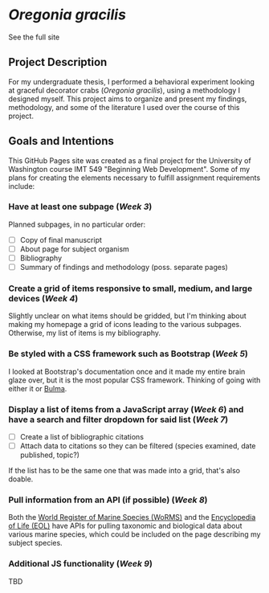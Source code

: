 # *Oregonia gracilis*
See the full site
## Project Description
For my undergraduate thesis, I performed a behavioral experiment looking at graceful decorator crabs (*Oregonia gracilis*), using a methodology I designed myself. This project aims to organize and present my findings, methodology, and some of the literature I used over the course of this project.

## Goals and Intentions
This GitHub Pages site was created as a final project for the University of Washington course IMT 549 "Beginning Web Development". Some of my plans for creating the elements necessary to fulfill assignment requirements include:

### Have at least one subpage (*Week 3*)
Planned subpages, in no particular order:
* [ ] Copy of final manuscript
* [ ] About page for subject organism
* [ ] Bibliography
* [ ] Summary of findings and methodology (poss. separate pages)

### Create a grid of items responsive to small, medium, and large devices (*Week 4*)
Slightly unclear on what items should be gridded, but I'm thinking about making my homepage a grid of icons leading to the various subpages. Otherwise, my list of items is my bibliography.

### Be styled with a CSS framework such as Bootstrap (*Week 5*)
I looked at Bootstrap's documentation once and it made my entire brain glaze over, but it is the most popular CSS framework. Thinking of going with either it or [Bulma](https://bulma.io).

### Display a list of items from a JavaScript array (*Week 6*) and have a search and filter dropdown for said list (*Week 7*)
* [ ] Create a list of bibliographic citations
* [ ] Attach data to citations so they can be filtered (species examined, date published, topic?)

If the list has to be the same one that was made into a grid, that's also doable.

### Pull information from an API (if possible) (*Week 8*)
Both the [World Register of Marine Species (WoRMS)](http://www.marinespecies.org/aphia.php?p=webservice) and the [Encyclopedia of Life (EOL)](https://eol.org/docs/what-is-eol/data-services) have APIs for pulling taxonomic and biological data about various marine species, which could be included on the page describing my subject species.

### Additional JS functionality (*Week 9*)
TBD

